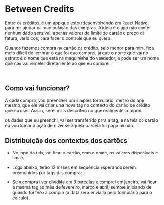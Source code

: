 # Between Credits

Entre os créditos, é um app que estou desenvolvendo em React Native, para me ajudar na manipulação das compras.
A ideia é o app não conter nenhum dado sensível, apenas valores de limite de cartão e preço da fatura, verídicos, para fazer o controle que eu quero.

Quando fazemos compra no cartão de crédito, pelo menos para mim, fica meio difícil de lembrar o que foi que comprei, já que o nome que vai no estrato é o nome que está na maquininha do vendedor, e pode ser um nome que não vai remeter diretamente ao que eu comprei.

<br />

## Como vai funcionar?
A cada compra, vou preencher um simples formulário, dentro do app mesmo, que ele vai criar uma nova tag no contexto do cartão de crédito que eu usei. Assim, serei mais descritivo no que realmente comprei.  

os dados que eu preenchi, vai ser transferido para a tag, e na tela do cartão eu vou tomar a ação de dizer se aquela parcela foi paga ou não.

## Distribuição dos contextos dos cartões

- No topo da tela, vai ficar o cartão, com o nome, os valores disponíveis e limite.

- Logo abaixo, terão 12 meses em sequência esperando serem preenchidos por tags das compras.

- Se a compra tiver dividida em 3 parcelas e comprei em janeiro, vai ficar a mesma tag no mês de fevereiro, março e abril, sempre iniciando de quando foi feito a compra (a data sera enviada pelo formulário para o calculo).
